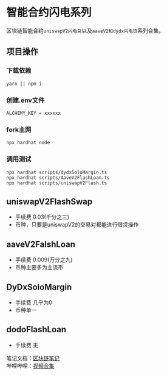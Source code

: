 # 智能合约闪电系列
区块链智能合约`uniswapV2闪电兑`以及`aaveV2和dydx闪电贷`系列合集。
## 项目操作
### 下载依赖
```
yarn || npm i
```
### 创建.env文件
```
ALCHEMY_KEY = xxxxxx
```
### fork主网
```
npx hardhat node
```
### 调用测试
```
npx hardhat scripts/dydxSoloMargin.ts
npx hardhat scripts/AaveV2FlashLoan.ts
npx hardhat scripts/uniswapV2Flash.ts
```
## uniswapV2FlashSwap
+ 手续费 0.03(千分之三)
+ 币种，只要是uniswapV2的交易对都能进行借贷操作
## aaveV2FalshLoan
+ 手续费 0.009(万分之九)
+ 币种主要多为主流币
## DyDxSoloMargin
+ 手续费 几乎为0
+ 币种单一
## dodoFlashLoan
+ 手续费 无


笔记文档：[区块链笔记](https://www.yuque.com/qdwds)\
哔哩哔哩：[视频合集](https://space.bilibili.com/449244768?spm_id_from=333.1007.0.0)